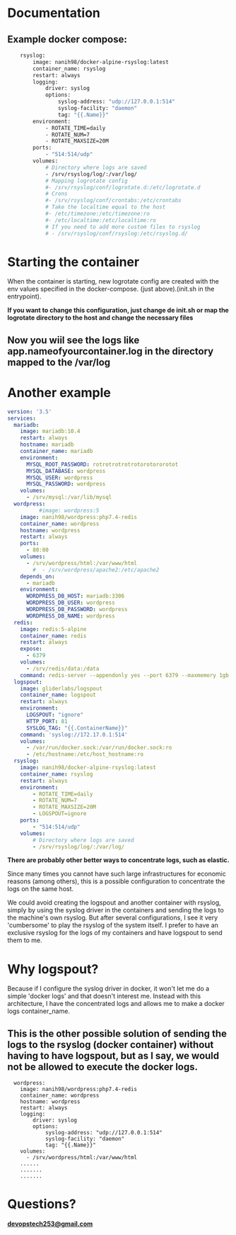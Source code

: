 # Documentation

## Example docker compose:

```sh
    rsyslog:
        image: nanih98/docker-alpine-rsyslog:latest
        container_name: rsyslog
        restart: always
        logging:
            driver: syslog
            options:
                syslog-address: "udp://127.0.0.1:514"
                syslog-facility: "daemon"
                tag: "{{.Name}}"
        environment:
            - ROTATE_TIME=daily
            - ROTATE_NUM=7
            - ROTATE_MAXSIZE=20M
        ports:
            - "514:514/udp"
        volumes:
            # Directory where logs are saved
            - /srv/rsyslog/log/:/var/log/
            # Mapping logrotate config
            #- /srv/rsyslog/conf/logrotate.d:/etc/logrotate.d
            # Crons  
            #- /srv/rsyslog/conf/crontabs:/etc/crontabs
            # Take the localtime equal to the host
            #- /etc/timezone:/etc/timezone:ro
            #- /etc/localtime:/etc/localtime:ro
            # If you need to add more custom files to rsyslog
            # - /srv/rsyslog/conf/rsyslog:/etc/rsyslog.d/
```
# Starting the container

When the container is starting, new logrotate config are created with the env values specified in the docker-compose. (just above).(init.sh in the entrypoint).

**If you want to change this configuration, just change de init.sh or map the logrotate directory to the host and change the necessary files**


## Now you wiil see the logs like app.nameofyourcontainer.log in the directory mapped to the /var/log 

# Another example 

```yaml
version: '3.5'
services:
  mariadb:
    image: mariadb:10.4
    restart: always
    hostname: mariadb
    container_name: mariadb
    environment:
      MYSQL_ROOT_PASSWORD: rotrotrotrotrotorotororotot
      MYSQL_DATABASE: wordpress
      MYSQL_USER: wordpress
      MYSQL_PASSWORD: wordpress
    volumes:
      - /srv/mysql:/var/lib/mysql
  wordpress:
          #image: wordpress:5
    image: nanih98/wordpress:php7.4-redis
    container_name: wordpress
    hostname: wordpress
    restart: always
    ports:
      - 80:80
    volumes:
      - /srv/wordpress/html:/var/www/html
        #  - /srv/wordpress/apache2:/etc/apache2
    depends_on:
      - mariadb
    environment:
      WORDPRESS_DB_HOST: mariadb:3306
      WORDPRESS_DB_USER: wordpress
      WORDPRESS_DB_PASSWORD: wordpress
      WORDPRESS_DB_NAME: wordpress
  redis:
    image: redis:5-alpine
    container_name: redis
    restart: always
    expose:
      - 6379
    volumes:
      - /srv/redis/data:/data
    command: redis-server --appendonly yes --port 6379 --maxmemory 1gb --maxmemory-policy allkeys-lru #--requirepass "pruebas1234"
  logspout:
    image: gliderlabs/logspout
    container_name: logspout
    restart: always
    environment:
      LOGSPOUT: "ignore"
      HTTP_PORT: 81
      SYSLOG_TAG: "{{.ContainerName}}"
    command: 'syslog://172.17.0.1:514'
    volumes:
      - /var/run/docker.sock:/var/run/docker.sock:ro
      - /etc/hostname:/etc/host_hostname:ro
  rsyslog:
    image: nanih98/docker-alpine-rsyslog:latest
    container_name: rsyslog
    restart: always
    environment:
        - ROTATE_TIME=daily
        - ROTATE_NUM=7
        - ROTATE_MAXSIZE=20M
        - LOGSPOUT=ignore
    ports:
        - "514:514/udp"
    volumes:
        # Directory where logs are saved
        - /srv/rsyslog/log/:/var/log/
```


**There are probably other better ways to concentrate logs, such as elastic.**

Since many times you cannot have such large infrastructures for economic reasons (among others), this is a possible configuration to concentrate the logs on the same host.

We could avoid creating the logspout and another container with rsyslog, simply by using the syslog driver in the containers and sending the logs to the machine's own rsyslog. But after several configurations, I see it very 'cumbersome' to play the rsyslog of the system itself. I prefer to have an exclusive rsyslog for the logs of my containers and have logspout to send them to me.

# Why logspout?

Because if I configure the syslog driver in docker, it won't let me do a simple 'docker logs' and that doesn't interest me. Instead with this architecture, I have the concentrated logs and allows me to make a docker logs container_name.

## This is the other possible solution of sending the logs to the rsyslog (docker container) without having to have logspout, but as I say, we would not be allowed to execute the docker logs.

```
  wordpress:
    image: nanih98/wordpress:php7.4-redis
    container_name: wordpress
    hostname: wordpress
    restart: always
    logging:
        driver: syslog
        options:
            syslog-address: "udp://127.0.0.1:514"
            syslog-facility: "daemon"
            tag: "{{.Name}}"
    volumes:
      - /srv/wordpress/html:/var/www/html
    ......
    .......
    .......
```



# Questions?

**devopstech253@gmail.com**
